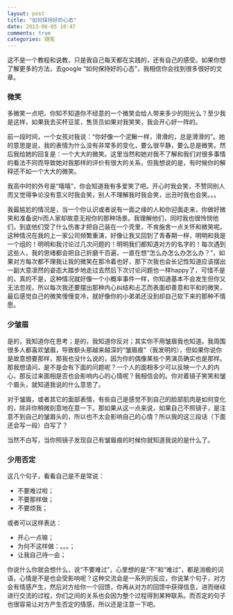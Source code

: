 ```yaml
---
layout: post
title: "如何保持好的心态"
date: 2013-06-05 10:47
comments: true
categories: 随笔
---
```


这不是一个教程和说教，只是我自己每天都在实践的，还有自己的感受。如果你想了解更多的方法，去google “如何保持好的心态”，我相信你会找到很多很好的文章。

### 微笑
多微笑一点吧，你知不知道你不经意的一个微笑会给人带来多少的阳光么？至少我是这样，如果我去买杯豆浆，售货员如果对我笑笑，我会开心好一阵的。
<!-- more -->

前一段时间，一个女孩对我说：“你好像一个泥鳅一样，滑滑的，总是滑滑的”。她的意思是说，我的表情为什么没有非常多的变化，要么很平静，要么总是微笑。然后我给她的回复是：一个大大的微笑。这里当然和她对我不了解和我们对很多事情的看法不同而导致她对我那样的评价有很大的关系，但我想说的是，有时候你的解释还不如一个大大的微笑。

我高中时的外号是“嘻嘻”，你会知道我有多爱笑了吧。开心时我会笑，不赞同别人而又觉得争论没有意义时我会笑，别人不理解我时我会笑，出丑时我也会笑。。。

我最尴尬的情况是，当一个你认识或者说有一面之缘的人和你迎面走来，你做好微笑和准备说hi而人家却故意无视你的那种场景。我理解他们，同时我也很怜悯他们，到底他们受了什么伤害才把自己装在一个壳里，不肯施舍一点关怀和微笑呢。这种情况在我的上一家公司频繁重演，好像让我又回到了青春期一样，明明和我是一个组的！明明和我讨论过几次问题的！明明我们都知道对方的名字的！每次遇到这些人，我的思绪都会把自己折磨千百遍，一直在想“怎么办怎么办怎么办？”，如果对方每次都不理我让我的微笑在那冷着也好，那下次我也会长记性知道应该摆出一副大意凛然的姿态大踏步地走过去然后下次讨论问题也一样happy了，可惜不是的，真的不是，这种情况就好像一个小概率事件一样，你知道基本不会发生但你又无法忽视，所以每次我还要摆出那种内心纠结和忐忑而表面却善意和平和的微笑，最后感觉自己的微笑慢慢变冷，就好像你的小弟弟还没到却自己软下来的那种不情愿。

### 少皱眉
是的，我知道你在思考；是的，我知道你反对；其实你不用皱眉我也知道。我周围很多人都喜欢皱眉，导致额头那越来越深的“皱眉痕”（我发明的），但如果你说你是故意想要那样，那我也没什么说的，因为你的偶像某些个男演员确实也是那样。那我想请问，是不是会有下面的问题呢？一个人的面相多少可以反映一个人的内心，那反过来面相是否也会影响内心的心情呢？我相信会的。你对着镜子笑笑和皱个眉头，就知道我说的什么意思了。

对于皱眉，或者其它的面部表情，有些自己是感觉不到自己的脸部肌肉是如何变化的，除非你稍微刻意地在意一下。那如果从这一点来说，如果自己不照镜子，是注意不到自己的皱眉头的，所以也不太会影响自己的心情？所以我的这三段话（下面还会写一段）白写了？

当然不白写，当你照镜子发现自己有皱眉痕的时候你就知道我说的是什么了。

### 少用否定
这几个句子，看看自己是不是常说：

- 不要难过啦；
- 不要那样做；
- 不要烦我；

或者可以这样表达：

- 开心一点嘛；
- 为何不这样做：。。。；
- 让我自己待一会；

你说什么你就会想什么，说“不要难过”，心里想的是“不”和“难过”，都是消极的词语，心情是不是也会受影响呢？这种交流会是一系列的反应，你说某个句子，对方会有情感产生，然后对方给你一个回馈，你再从对方的回馈中获得信息，进而继续进行交流的过程，你们之间的关系也会因为整个过程得到某种联系。而否定的句子也很容易让对方产生否定的情感，所以还是注意一下吧。

